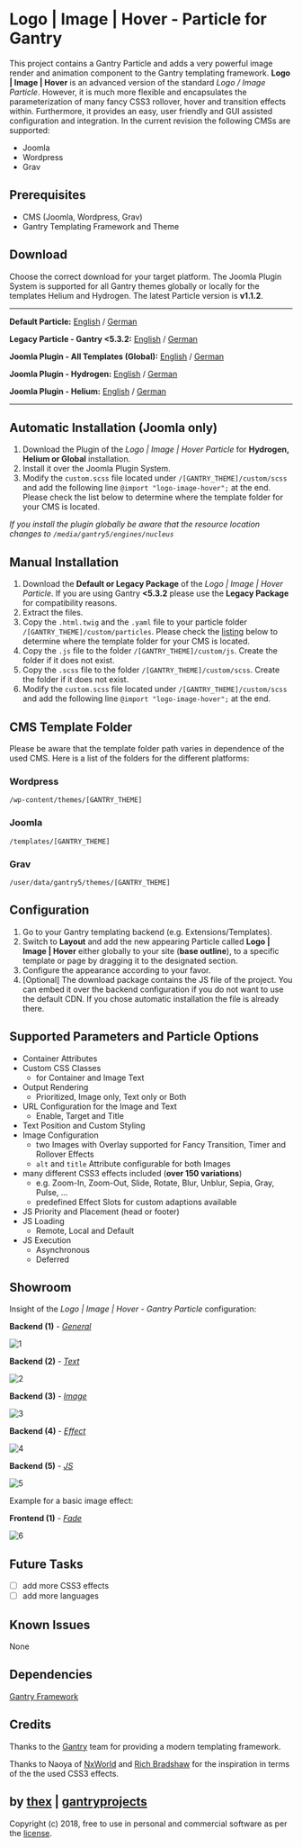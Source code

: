 # Logo | Image | Hover - Particle for Gantry
This project contains a Gantry Particle and adds a very powerful image render and animation component to the Gantry templating framework. **Logo | Image | Hover** is an advanced version of the standard *Logo / Image Particle*. However, it is much more flexible and encapsulates the parameterization of many fancy CSS3 rollover, hover and transition effects within. Furthermore, it provides an easy, user friendly and GUI assisted configuration and integration. In the current revision the following CMSs are supported:
* Joomla
* Wordpress
* Grav

## Prerequisites
* CMS (Joomla, Wordpress, Grav)
* Gantry Templating Framework and Theme

## Download
Choose the correct download for your target platform. The Joomla Plugin System is supported for all Gantry themes globally or locally for the templates Helium and Hydrogen. The latest Particle version is **v1.1.2**.
___
**Default Particle:**
[English](https://github.com/thexmanxyz/Logo-Image-Hover-Gantry/releases/download/v1.1.2/lih.particle.only.EN.v1.1.2.zip) / [German](https://github.com/thexmanxyz/Logo-Image-Hover-Gantry/releases/download/v1.1.2/lih.particle.only.DE.v1.1.2.zip)

**Legacy Particle - Gantry <5.3.2:**
[English](https://github.com/thexmanxyz/Logo-Image-Hover-Gantry/releases/download/v1.1.2/lih.particle.only.legacy.EN.v1.1.2.zip) / [German](https://github.com/thexmanxyz/Logo-Image-Hover-Gantry/releases/download/v1.1.2/lih.particle.only.legacy.DE.v1.1.2.zip)

**Joomla Plugin - All Templates (Global):**
[English](https://github.com/thexmanxyz/Logo-Image-Hover-Gantry/releases/download/v1.1.2/lih.j3.global.EN.v1.1.2.zip) / [German](https://github.com/thexmanxyz/Logo-Image-Hover-Gantry/releases/download/v1.1.2/lih.j3.global.DE.v1.1.2.zip)

**Joomla Plugin - Hydrogen:**
[English](https://github.com/thexmanxyz/Logo-Image-Hover-Gantry/releases/download/v1.1.2/lih.j3.hydrogen.EN.v1.1.2.zip) / [German](https://github.com/thexmanxyz/Logo-Image-Hover-Gantry/releases/download/v1.1.2/lih.j3.hydrogen.DE.v1.1.2.zip)

**Joomla Plugin - Helium:**
[English](https://github.com/thexmanxyz/Logo-Image-Hover-Gantry/releases/download/v1.1.2/lih.j3.helium.EN.v1.1.2.zip) / [German](https://github.com/thexmanxyz/Logo-Image-Hover-Gantry/releases/download/v1.1.2/lih.j3.helium.DE.v1.1.2.zip)
___

## Automatic Installation (Joomla only)
1. Download the Plugin of the *Logo | Image | Hover Particle* for **Hydrogen, Helium or Global** installation.
2. Install it over the Joomla Plugin System.
3. Modify the `custom.scss` file located under `/[GANTRY_THEME]/custom/scss` and add the following line `@import "logo-image-hover";` at the end. Please check the list below to determine where the template folder for your CMS is located.

*If you install the plugin globally be aware that the resource location changes to `/media/gantry5/engines/nucleus`*

## Manual Installation
1. Download the **Default or Legacy Package** of the *Logo | Image | Hover Particle*. If you are using Gantry **<5.3.2** please use the **Legacy Package** for compatibility reasons.
2. Extract the files.
3. Copy the `.html.twig` and the `.yaml` file to your particle folder `/[GANTRY_THEME]/custom/particles`. Please check the [listing](https://github.com/thexmanxyz/Logo-Image-Hover-Gantry#cms-template-folder) below to determine where the template folder for your CMS is located.
4. Copy the `.js` file to the folder `/[GANTRY_THEME]/custom/js`. Create the folder if it does not exist.
5. Copy the `.scss` file to the folder `/[GANTRY_THEME]/custom/scss`. Create the folder if it does not exist.
6. Modify the `custom.scss` file located under `/[GANTRY_THEME]/custom/scss` and add the following line `@import "logo-image-hover";` at the end.

## CMS Template Folder
Please be aware that the template folder path varies in dependence of the used CMS. Here is a list of the folders for the different platforms:

### Wordpress
`/wp-content/themes/[GANTRY_THEME]`

### Joomla
`/templates/[GANTRY_THEME]`

### Grav
`/user/data/gantry5/themes/[GANTRY_THEME]`
   
## Configuration
1. Go to your Gantry templating backend (e.g. Extensions/Templates).
2. Switch to **Layout** and add the new appearing Particle called **Logo | Image | Hover** either globally to your site (**base outline**), to a specific template or page by dragging it to the designated section.
3. Configure the appearance according to your favor.
4. [Optional] The download package contains the JS file of the project. You can embed it over the backend configuration if you do not want to use the default CDN. If you chose automatic installation the file is already there.
 
## Supported Parameters and Particle Options
* Container Attributes
* Custom CSS Classes
  * for Container and Image Text
* Output Rendering 
  * Prioritized, Image only, Text only or Both
* URL Configuration for the Image and Text
  * Enable, Target and Title
* Text Position and Custom Styling
* Image Configuration
  * two Images with Overlay supported for Fancy Transition, Timer and Rollover Effects
  * `alt` and `title` Attribute configurable for both Images
* many different CSS3 effects included (**over 150 variations**)
  * e.g. Zoom-In, Zoom-Out, Slide, Rotate, Blur, Unblur, Sepia, Gray, Pulse, ...
  * predefined Effect Slots for custom adaptions available 
* JS Priority and Placement (head or footer)
* JS Loading
  * Remote, Local and Default
* JS Execution
  * Asynchronous
  * Deferred

## Showroom
Insight of the *Logo | Image | Hover - Gantry Particle* configuration:

**Backend (1)** - *[General](/screenshots/backend_general.png)*

![1](/screenshots/backend_general.png)

**Backend (2)** - *[Text](/screenshots/backend_text.png)*

![2](/screenshots/backend_text.png)

**Backend (3)** - *[Image](/screenshots/backend_image.png)*

![3](/screenshots/backend_image.png)

**Backend (4)** - *[Effect](/screenshots/backend_effect.png)*

![4](/screenshots/backend_effect.png)

**Backend (5)** - *[JS](/screenshots/backend_js.png)*

![5](/screenshots/backend_js.png)

Example for a basic image effect:

**Frontend (1)** - *[Fade](/screenshots/frontend_fade.gif)*

![6](/screenshots/frontend_fade.gif)

## Future Tasks
- [ ] add more CSS3 effects
- [ ] add more languages

## Known Issues
None

## Dependencies
[Gantry Framework](http://gantry.org/)

## Credits
Thanks to the [Gantry](https://github.com/gantry) team for providing a modern templating framework.

Thanks to Naoya of [NxWorld](https://www.nxworld.net/tips/css-image-hover-effects.html) and [Rich Bradshaw](http://css3.bradshawenterprises.com/cfimg/) for the inspiration in terms of the the used CSS3 effects.

## by [thex](https://github.com/thexmanxyz) | [gantryprojects](https://gantryprojects.com)
Copyright (c) 2018, free to use in personal and commercial software as per the [license](/LICENSE.md).
